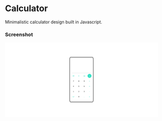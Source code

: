 # Calculator
Minimalistic calculator design built in Javascript.

### Screenshot

![](./resources/screenshot.png)
